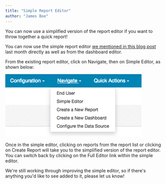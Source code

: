 ```yaml
---
title: "Simple Report Editor"
author: "James Boe"
---
```

You can now use a simplified version of the report editor if you want to throw together a quick report! <!--more-->

You can now use the simple report editor <a href="https://blog.easy-insight.com/2016/10/24/report-editor-within-dashboard.html">we mentioned in this blog post</a> last month directly as well as from the dashboard editor.

From the existing report editor, click on Navigate, then on Simple Editor, as shown below:

<img src="/images/simple_editor_start.png" alt="Simple Editor Navigation" class="img img-responsive"/>

Once in the simple editor, clicking on reports from the report list or clicking on Create Report will take you to the simplified version of the report editor. You can switch back by clicking on the Full Editor link within the simple editor.

We're still working through improving the simple editor, so if there's anything you'd like to see added to it, please let us know!